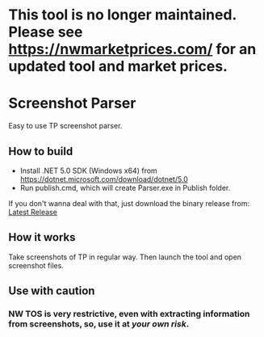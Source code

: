 # This tool is no longer maintained. Please see https://nwmarketprices.com/ for an updated tool and market prices.

# Screenshot Parser
Easy to use TP screenshot parser.

## How to build
- Install .NET 5.0 SDK (Windows x64) from https://dotnet.microsoft.com/download/dotnet/5.0
- Run publish.cmd, which will create Parser.exe in Publish folder.

If you don't wanna deal with that, just download the binary release from: [Latest Release](https://github.com/adainrivers/nw-tradingpost-price-extractor/releases/tag/0.1.9)

## How it works

Take screenshots of TP in regular way. Then launch the tool and open screenshot files. 

## Use with caution

### NW TOS is very restrictive, even with extracting information from screenshots, so, use it at _**your own risk**_.

